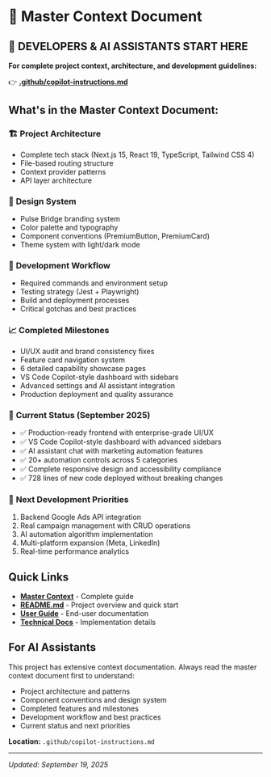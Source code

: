 # 📖 Master Context Document

## 🚨 DEVELOPERS & AI ASSISTANTS START HERE

**For complete project context, architecture, and development guidelines:**

👉 **[.github/copilot-instructions.md](.github/copilot-instructions.md)**

## What's in the Master Context Document:

### 🏗️ **Project Architecture**
- Complete tech stack (Next.js 15, React 19, TypeScript, Tailwind CSS 4)
- File-based routing structure
- Context provider patterns
- API layer architecture

### 🎨 **Design System**
- Pulse Bridge branding system
- Color palette and typography
- Component conventions (PremiumButton, PremiumCard)
- Theme system with light/dark mode

### 🔧 **Development Workflow**
- Required commands and environment setup
- Testing strategy (Jest + Playwright)
- Build and deployment processes
- Critical gotchas and best practices

### 📈 **Completed Milestones**
- UI/UX audit and brand consistency fixes
- Feature card navigation system
- 6 detailed capability showcase pages
- VS Code Copilot-style dashboard with sidebars
- Advanced settings and AI assistant integration
- Production deployment and quality assurance

### 🚀 **Current Status (September 2025)**
- ✅ Production-ready frontend with enterprise-grade UI/UX
- ✅ VS Code Copilot-style dashboard with advanced sidebars
- ✅ AI assistant chat with marketing automation features
- ✅ 20+ automation controls across 5 categories
- ✅ Complete responsive design and accessibility compliance
- ✅ 728 lines of new code deployed without breaking changes

### 🎯 **Next Development Priorities**
1. Backend Google Ads API integration
2. Real campaign management with CRUD operations
3. AI automation algorithm implementation
4. Multi-platform expansion (Meta, LinkedIn)
5. Real-time performance analytics

## Quick Links

- **[Master Context](.github/copilot-instructions.md)** - Complete guide
- **[README.md](README.md)** - Project overview and quick start
- **[User Guide](USER_GUIDE.md)** - End-user documentation
- **[Technical Docs](TECHNICAL_DOCUMENTATION.md)** - Implementation details

## For AI Assistants

This project has extensive context documentation. Always read the master context document first to understand:
- Project architecture and patterns
- Component conventions and design system
- Completed features and milestones
- Development workflow and best practices
- Current status and next priorities

**Location:** `.github/copilot-instructions.md`

---

*Updated: September 19, 2025*